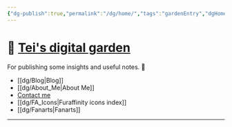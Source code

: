 ```yaml
---
{"dg-publish":true,"permalink":"/dg/home/","tags":"gardenEntry","dgHomeLink":true,"dgPassFrontmatter":false}
---
```


# 🌱 [Tei's digital garden](https://teijuan.netlify.app)
For publishing some insights and useful notes. 🌿

- [[dg/Blog|Blog]]
- [[dg/About_Me|About Me]]
- [Contact me](https://tei-juan.carrd.co)
- [[dg/FA_Icons|Furaffinity icons index]]
- [[dg/Fanarts|Fanarts]]
____